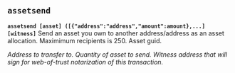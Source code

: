 ## **`assetsend`**

**`assetsend [asset] ([{"address":"address","amount":amount},...] [witness]`**
Send an asset you own to another address/address as an asset allocation. Maximimum recipients is 250.
<asset> Asset guid.
<address> Address to transfer to.
<amount> Quantity of asset to send.
<witness> Witness address that will sign for web-of-trust notarization of this transaction.

